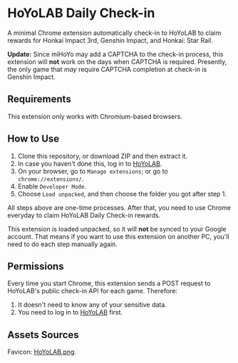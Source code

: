 # HoYoLAB Daily Check-in

A minimal Chrome extension automatically check-in to HoYoLAB to claim rewards for Honkai Impact 3rd, Genshin Impact, and Honkai: Star Rail.

**Update:** Since miHoYo may add a CAPTCHA to the check-in process, this extension will **not** work on the days when CAPTCHA is required. Presently, the only game that *may* require CAPTCHA completion at check-in is Genshin Impact.

## Requirements

This extension only works with Chromium-based browsers.

## How to Use

1. Clone this repository, or download ZIP and then extract it.
2. In case you haven't done this, log in to [HoYoLAB](https://www.hoyolab.com/).
3. On your browser, go to `Manage extensions`; or go to `chrome://extensions/`.
4. Enable `Developer Mode`.
5. Choose `Load unpacked`, and then choose the folder you got after step 1.

All steps above are one-time processes. After that, you need to use Chrome everyday to claim HoYoLAB Daily Check-in rewards.

This extension is loaded unpacked, so it will **not** be synced to your Google account. That means if you want to use this extension on another PC, you'll need to do each step manually again.

## Permissions

Every time you start Chrome, this extension sends a POST request to HoYoLAB's public check-in API for each game. Therefore:

1. It doesn't need to know any of your sensitive data.
2. You need to log in to [HoYoLAB](https://www.hoyolab.com/) first.

## Assets Sources

Favicon: [HoYoLAB.png](https://genshin-impact.fandom.com/vi/wiki/HoYoLAB?file=HoYoLAB.png).
